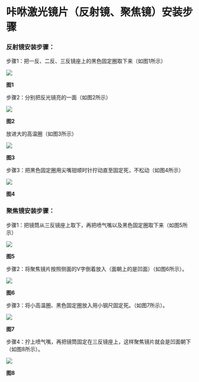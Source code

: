 #  咔咻激光镜片（反射镜、聚焦镜）安装步骤



### **反射镜安装步骤：**

步骤1：把一反、二反、三反镜座上的黑色固定圈取下来（如图1所示）



![](file:///C:\Users\ADMINI~1\AppData\Local\Temp\ksohtml\wpsD7A1.tmp.jpg)

**图1**



步骤2：分别把反光镜亮的一面（如图2所示）

![](file:///C:\Users\ADMINI~1\AppData\Local\Temp\ksohtml\wpsD7A2.tmp.jpg)

**图2**



放进大的高温圈（如图3所示）

![](file:///C:\Users\ADMINI~1\AppData\Local\Temp\ksohtml\wpsD7A3.tmp.jpg)

**图3**

步骤3：把黑色固定圈用尖嘴钳顺时针拧动直至固定死，不松动（如图4所示）



![](file:///C:\Users\ADMINI~1\AppData\Local\Temp\ksohtml\wpsD7B3.tmp.png)

**图4**

### **聚焦镜安装步骤：**

步骤1：把镜筒从三反镜座上取下，再把喷气嘴以及黑色固定圈取下来（如图5所示）

![](file:///C:\Users\ADMINI~1\AppData\Local\Temp\ksohtml\wpsD7B4.tmp.png)

**图5**



步骤2：将聚焦镜片按照侧面的V字倒着放入（面朝上的是凹面）（如图6所示）。



![](file:///C:\Users\ADMINI~1\AppData\Local\Temp\ksohtml\wpsD7B5.tmp.jpg)

**图6**



步骤3：将小高温圈、黑色固定圈放入用小钢尺固定死。（如图7所示）。



![](file:///C:\Users\ADMINI~1\AppData\Local\Temp\ksohtml\wpsD7B6.tmp.jpg)

**图7**



步骤4：拧上喷气嘴，再把镜筒固定在三反镜座上，这样聚焦镜片就会是凹面朝下（如图8所示）。



![](file:///C:\Users\ADMINI~1\AppData\Local\Temp\ksohtml\wpsD7B7.tmp.png)

**图8**

 

